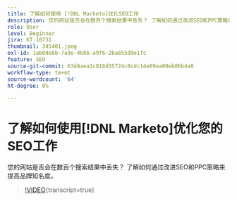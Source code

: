 ```yaml
---
title: 了解如何使用 [!DNL Marketo]优化SEO工作
description: 您的网站是否会在数百个搜索结果中丢失？ 了解如何通过改进SEO和PPC策略来提高品牌知名度。
role: User
level: Beginner
jira: KT-10731
thumbnail: 345401.jpeg
exl-id: 1ab0de6b-7a9e-4b86-a9f6-2ba655d9e1fc
feature: SEO
source-git-commit: 63d4aea1c818d35724c0cdc14e69ea00eb06b4a0
workflow-type: tm+mt
source-wordcount: '64'
ht-degree: 0%

---
```


# 了解如何使用[!DNL Marketo]优化您的SEO工作

您的网站是否会在数百个搜索结果中丢失？ 了解如何通过改进SEO和PPC策略来提高品牌知名度。

>[!VIDEO](https://video.tv.adobe.com/v/345401/?quality=12&learn=on){transcript=true}
